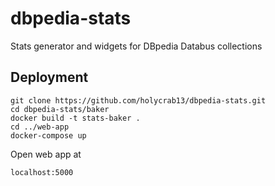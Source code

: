 # dbpedia-stats
Stats generator and widgets for DBpedia Databus collections

## Deployment

```
git clone https://github.com/holycrab13/dbpedia-stats.git
cd dbpedia-stats/baker
docker build -t stats-baker .
cd ../web-app
docker-compose up
```

Open web app at 

```
localhost:5000
```
